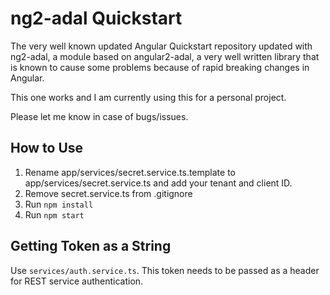 # ng2-adal Quickstart

The very well known updated Angular Quickstart repository updated with ng2-adal, a module based on angular2-adal, a very well written library that is known to cause some problems because of rapid breaking changes in Angular.

This one works and I am currently using this for a personal project.

Please let me know in case of bugs/issues.

## How to Use

1. Rename app/services/secret.service.ts.template to app/services/secret.service.ts and add your  tenant and client ID.
2. Remove secret.service.ts from .gitignore
3. Run `npm install`
4. Run `npm start`

## Getting Token as a String

Use `services/auth.service.ts`. This token needs to be passed as a header for REST service authentication.